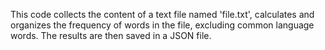 This code collects the content of a text file named 'file.txt', calculates and organizes the frequency of words in the file, excluding common language words. The results are then saved in a JSON file.

